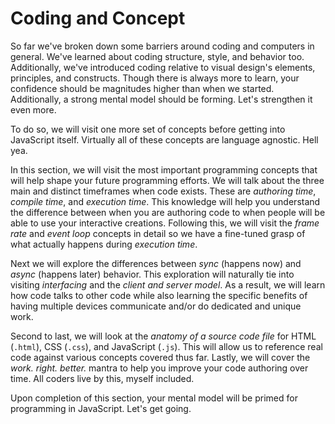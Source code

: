 # Coding and Concept

So far we've broken down some barriers around coding and computers in general. We've learned about coding structure, style, and behavior too. Additionally, we've introduced coding relative to visual design's elements, principles, and constructs. Though there is always more to learn, your confidence should be magnitudes higher than when we started. Additionally, a strong mental model should be forming. Let's strengthen it even more.

To do so, we will visit one more set of concepts before getting into JavaScript itself. Virtually all of these concepts are language agnostic. Hell yea.

In this section, we will visit the most important programming concepts that will help shape your future programming efforts. We will talk about the three main and distinct timeframes when code exists. These are *authoring time*, *compile time*, and *execution time*. This knowledge will help you understand the difference between when you are authoring code to when people will be able to use your interactive creations. Following this, we will visit the *frame rate* and *event loop* concepts in detail so we have a fine-tuned grasp of what actually happens during *execution time*.

Next we will explore the differences between *sync* (happens now) and *async* (happens later) behavior. This exploration will naturally tie into visiting *interfacing* and the *client and server model*. As a result, we will learn how code talks to other code while also learning the specific benefits of having multiple devices communicate and/or do dedicated and unique work.

Second to last, we will look at the *anatomy of a source code file* for HTML (`.html`), CSS (`.css`), and JavaScript (`.js`). This will allow us to reference real code against various concepts covered thus far. Lastly, we will cover the *work. right. better.* mantra to help you improve your code authoring over time. All coders live by this, myself included.

Upon completion of this section, your mental model will be primed for programming in JavaScript. Let's get going.
